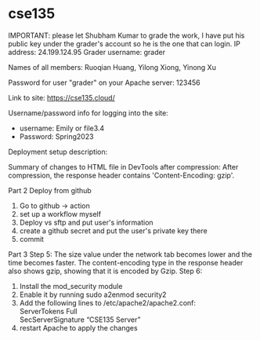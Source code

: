 # cse135

IMPORTANT: please let Shubham Kumar to grade the work, I have put his public key under the grader's account so he is the one that can login.
IP address: 24.199.124.95
Grader username: grader

Names of all members: Ruoqian Huang, Yilong Xiong, Yinong Xu

Password for user "grader" on your Apache server: 123456

Link to site: https://cse135.cloud/

Username/password info for logging into the site:

- username: Emily or file3.4
- Password: Spring2023

Deployment setup description:

Summary of changes to HTML file in DevTools after compression:
After compression, the response header contains 'Content-Encoding: gzip'.

Part 2 Deploy from github

1. Go to github -> action
2. set up a workflow myself
3. Deploy vs sftp and put user's information
4. create a github secret and put the user's private key there
5. commit

Part 3
Step 5: The size value under the network tab becomes lower and the time becomes faster. The content-encoding type in the response header also shows gzip, showing that it is encoded by Gzip.
Step 6:

1. Install the mod_security module
2. Enable it by running sudo a2enmod security2
3. Add the following lines to /etc/apache2/apache2.conf:\
   ServerTokens Full\
   SecServerSignature “CSE135 Server”
4. restart Apache to apply the changes
